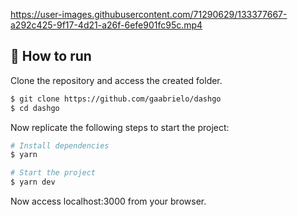 https://user-images.githubusercontent.com/71290629/133377667-a292c425-9f17-4d21-a26f-6efe901fc95c.mp4

## 🚀 How to run

Clone the repository and access the created folder.

```bash
$ git clone https://github.com/gaabrielo/dashgo
$ cd dashgo
```

Now replicate the following steps to start the project:
```bash
# Install dependencies
$ yarn

# Start the project
$ yarn dev
```
Now access localhost:3000 from your browser.
